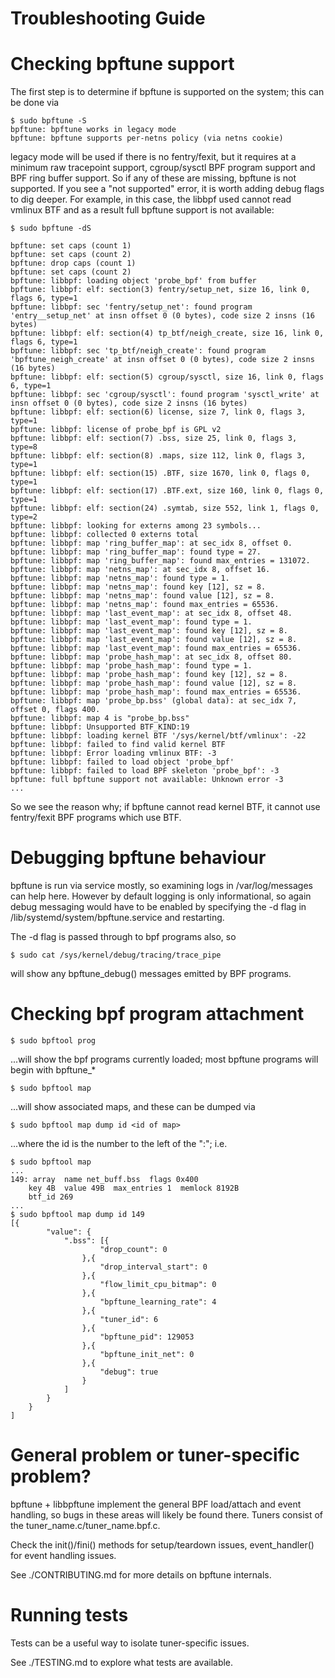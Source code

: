 # Troubleshooting Guide

# Checking bpftune support

The first step is to determine if bpftune is supported on the system; this
can be done via 

```
$ sudo bpftune -S
bpftune: bpftune works in legacy mode
bpftune: bpftune supports per-netns policy (via netns cookie)
```

legacy mode will be used if there is no fentry/fexit, but it requires
at a minimum raw tracepoint support, cgroup/sysctl BPF program support
and BPF ring buffer support.  So if any of these are missing, bpftune
is not supported.  If you see a "not supported" error, it is worth
adding debug flags to dig deeper.  For example, in this case,
the libbpf used cannot read vmlinux BTF and as a result full bpftune
support is not available:

```
$ sudo bpftune -dS

bpftune: set caps (count 1)
bpftune: set caps (count 2)
bpftune: drop caps (count 1)
bpftune: set caps (count 2)
bpftune: libbpf: loading object 'probe_bpf' from buffer
bpftune: libbpf: elf: section(3) fentry/setup_net, size 16, link 0, flags 6, type=1
bpftune: libbpf: sec 'fentry/setup_net': found program 'entry__setup_net' at insn offset 0 (0 bytes), code size 2 insns (16 bytes)
bpftune: libbpf: elf: section(4) tp_btf/neigh_create, size 16, link 0, flags 6, type=1
bpftune: libbpf: sec 'tp_btf/neigh_create': found program 'bpftune_neigh_create' at insn offset 0 (0 bytes), code size 2 insns (16 bytes)
bpftune: libbpf: elf: section(5) cgroup/sysctl, size 16, link 0, flags 6, type=1
bpftune: libbpf: sec 'cgroup/sysctl': found program 'sysctl_write' at insn offset 0 (0 bytes), code size 2 insns (16 bytes)
bpftune: libbpf: elf: section(6) license, size 7, link 0, flags 3, type=1
bpftune: libbpf: license of probe_bpf is GPL v2
bpftune: libbpf: elf: section(7) .bss, size 25, link 0, flags 3, type=8
bpftune: libbpf: elf: section(8) .maps, size 112, link 0, flags 3, type=1
bpftune: libbpf: elf: section(15) .BTF, size 1670, link 0, flags 0, type=1
bpftune: libbpf: elf: section(17) .BTF.ext, size 160, link 0, flags 0, type=1
bpftune: libbpf: elf: section(24) .symtab, size 552, link 1, flags 0, type=2
bpftune: libbpf: looking for externs among 23 symbols...
bpftune: libbpf: collected 0 externs total
bpftune: libbpf: map 'ring_buffer_map': at sec_idx 8, offset 0.
bpftune: libbpf: map 'ring_buffer_map': found type = 27.
bpftune: libbpf: map 'ring_buffer_map': found max_entries = 131072.
bpftune: libbpf: map 'netns_map': at sec_idx 8, offset 16.
bpftune: libbpf: map 'netns_map': found type = 1.
bpftune: libbpf: map 'netns_map': found key [12], sz = 8.
bpftune: libbpf: map 'netns_map': found value [12], sz = 8.
bpftune: libbpf: map 'netns_map': found max_entries = 65536.
bpftune: libbpf: map 'last_event_map': at sec_idx 8, offset 48.
bpftune: libbpf: map 'last_event_map': found type = 1.
bpftune: libbpf: map 'last_event_map': found key [12], sz = 8.
bpftune: libbpf: map 'last_event_map': found value [12], sz = 8.
bpftune: libbpf: map 'last_event_map': found max_entries = 65536.
bpftune: libbpf: map 'probe_hash_map': at sec_idx 8, offset 80.
bpftune: libbpf: map 'probe_hash_map': found type = 1.
bpftune: libbpf: map 'probe_hash_map': found key [12], sz = 8.
bpftune: libbpf: map 'probe_hash_map': found value [12], sz = 8.
bpftune: libbpf: map 'probe_hash_map': found max_entries = 65536.
bpftune: libbpf: map 'probe_bp.bss' (global data): at sec_idx 7, offset 0, flags 400.
bpftune: libbpf: map 4 is "probe_bp.bss"
bpftune: libbpf: Unsupported BTF_KIND:19
bpftune: libbpf: loading kernel BTF '/sys/kernel/btf/vmlinux': -22
bpftune: libbpf: failed to find valid kernel BTF
bpftune: libbpf: Error loading vmlinux BTF: -3
bpftune: libbpf: failed to load object 'probe_bpf'
bpftune: libbpf: failed to load BPF skeleton 'probe_bpf': -3
bpftune: full bpftune support not available: Unknown error -3
...
```

So we see the reason why; if bpftune cannot read kernel BTF,
it cannot use fentry/fexit BPF programs which use BTF.

# Debugging bpftune behaviour

bpftune is run via service mostly, so examining logs in /var/log/messages
can help here.  However by default logging is only informational, so
again debug messaging would have to be enabled by specifying the -d
flag in /lib/systemd/system/bpftune.service and restarting.

The -d flag is passed through to bpf programs also, so 

```
$ sudo cat /sys/kernel/debug/tracing/trace_pipe
```
will show any bpftune_debug() messages emitted by BPF programs.

# Checking bpf program attachment

```
$ sudo bpftool prog
```

...will show the bpf programs currently loaded; most bpftune
programs will begin with bpftune_*

```
$ sudo bpftool map
```
...will show associated maps, and these can be dumped via

```
$ sudo bpftool map dump id <id of map>
```

...where the id is the number to the left of the ":"; i.e.

```
$ sudo bpftool map
...
149: array  name net_buff.bss  flags 0x400
	key 4B  value 49B  max_entries 1  memlock 8192B
	btf_id 269
...
$ sudo bpftool map dump id 149
[{
        "value": {
            ".bss": [{
                    "drop_count": 0
                },{
                    "drop_interval_start": 0
                },{
                    "flow_limit_cpu_bitmap": 0
                },{
                    "bpftune_learning_rate": 4
                },{
                    "tuner_id": 6
                },{
                    "bpftune_pid": 129053
                },{
                    "bpftune_init_net": 0
                },{
                    "debug": true
                }
            ]
        }
    }
]
```

# General problem or tuner-specific problem?

bpftune + libbpftune implement the general BPF load/attach and
event handling, so bugs in these areas will likely be found
there.  Tuners consist of the tuner_name.c/tuner_name.bpf.c.

Check the init()/fini() methods for setup/teardown issues,
event_handler() for event handling issues.

See ./CONTRIBUTING.md for more details on bpftune internals.

# Running tests

Tests can be a useful way to isolate tuner-specific issues.

See ./TESTING.md to explore what tests are available.
